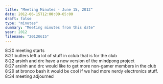 ```yaml
---
title: "Meeting Minutes - June 15, 2012"
date: 2012-06-15T12:00:00-05:00
draft: false
type: "minutes"
summary: "Meeting minutes from this date"
year: 2012
filename: "20120615"
---
```


8:20 meeting starts<br />
8:21 butters left a lot of stuff in cclub that is for the club<br />
8:22 arsinh and drc have a new version of the mindpong project<br />
8:27 arsinh and drc would like to get more non-gamer members in the club<br />
8:29 at bronco bash it would be cool if we had more nerdy electronics stuff.<br />
8:34 meeting adjourned
